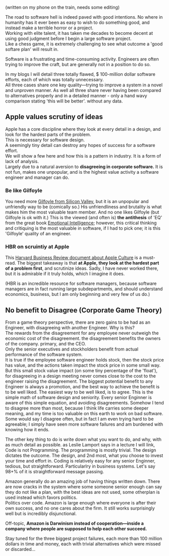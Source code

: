 (written on my phone on the train, needs some editing)

The road to software hell is indeed paved with good intentions.  No where in humanity has it ever been as easy to wish to do something good, and instead make a terrible horror or a project.  
Working with elite talent, it has taken me 
decades to become decent at using good judgment 
before I begin a large software project.  
Like a chess game, it is extremely challenging 
to see what outcome a 'good softare plan' will result in.

Software is a frustrating and time-consuming activity. 
Engineers are often trying to improve the craft, 
but are generally not in a position to do so.

In my blogs I will detail three totally flawed, 
$ 100-million dollar software efforts, 
each of which was totally unnecessary.  
All three cases share one key quality—trying to improve a system in a novel and unproven manner.  As well all three share never having been compared to alternatives properly and in a detailed manner - only a hand wavy comparison stating 'this will be better'.  without any data.

## Apple values scrutiny of ideas

Apple has a core discipline where they look 
at every detail in a design, and look for the hardest 
parts of the problem.  
This is necessary for software design.  
A seemingly tiny detail can destroy any 
hopes of success for a software effort.  
We will show a few here and how this is a pattern 
in industry.  It is a form of lack of analysis.  
Largely due to a natural aversion to 
**disagreeing in corporate software.**
It is not fun, makes one unpopular, and is the
highest value activity a software engineer
and manager can do.

### Be like Gilfoyle

You need more [Gilfoyle from Silicon Valley](https://silicon-valley.fandom.com/wiki/Bertram_Gilfoyle), but it is an unpopular
and unfriendly way to be (comically so.) His unfriendliness and brutality
is what makes him the most valuable team member.  And
no one likes Gilfoyle (but Gilfoyle is ok with it.) This is the 
viewed (and often is) **the antithesis** of 'EQ' 
from the great book [Emotional Intelligence](https://a.co/d/9b7mBJc); however, 
this critical thinking and critiquing is the most valuable in software,
if I had to pick one; it is this 'Gilfoyle' quality of an
engineer.

### HBR on scruintiy at Apple

This [Harvard Business Review document about Apple Culture](./HBR_How_Apple_Is_Organized_For_Innovation-4.pdf)
is a must-read.  The biggest takeaway is that **at Apple,
they look at the hardest part of a problem first**, and scrutinize
ideas.  Sadly, I have never worked there, but it is admirable
if it truly holds, which I imagine it does.

(HBR is an incredible resource for software managers,
because software managers are in fact running large
subdepartments, and should understand economics, business,
but I am only beginning and very few of us do.)

## No benefit to Disagree (Corporate Game Theory)

From a game theory perspective, there are zero gains 
to be had as an Engineer, with disagreeing with another 
Engineer.  Why is this?  
The rewards from the disagreement for any employee never outweigh the economic cost of the disagreement.  the disagreement benefits the owners of the company. primary, and the CEO.  
Only the senior executives and stockholders benefit 
from actual performance of the software system.  
It is true if the employee software engineer holds stock, 
then the stock price has value, 
and the actions taken impact the stock price in some 
small way.  But this small stock value impact 
(on some tiny percentage of the 'float'), 
for disagreeing in a design meeting never 
comes close to the cost to the engineer raising 
the disagreement.  The biggest potential benefit 
to any Engineer is always a promotion, 
and the best way to achieve the benefit is to be well liked.  The easiest way to be well liked, is to agree.  This is the simple math of software design and seniority.  Every senior Enginner is aware of this simple equation, and avoiding disagreements.  Somehow I tend to disagree more than most, because I think life carries some deeper meaning, and my time is too valuable on this earth to work on bad software.  Some would say I disagree often, but in fact I am even trying hard to be agreeable; I simply have seen more software failures and am burdened with knowing how it ends.

The other key thing to do is write down what you want to do, and why, with as much detail as possible.  as Leslie Lamport says in a lecture I will link, Code is not Programming.  The programming is mostly trivial.  The design dictates the outcome.  The design, and 2nd most, what you choose to invest your time and effort in.  Coding is relatively easy for any senior Enginner, tedious, but straightforward.  Particularlry in business systems.  Let's say 98+% of it is straightforward message passing.

Amazon generally do an amazing job of having things 
written down.  There are now cracks in the system 
where some someone senior enough can say they do not 
like a plan, with the best ideas are not used, 
some otherplan is used instead which favors politics.  
Politics over code.  Amazon is large enough 
where everyone is after their own success, 
and no one cares about the firm.  It still works 
surprisingly well but is incredibly disjunctional.

Off-topic, **Amazon is Darwinism instead of cooperation—inside a 
company where people are supposed to help each other succeed.**

Stay tuned for the three biggest project failures, 
each more than 100 million dollars in time and money, 
each with trivial alternatives which were missed or discarded...






